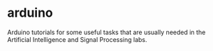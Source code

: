 # arduino
Arduino tutorials for some useful tasks that are usually needed in the Artificial Intelligence and Signal Processing labs.
